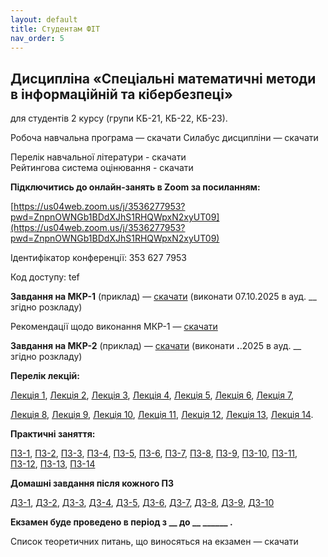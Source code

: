 ```yaml
---
layout: default
title: Студентам ФІТ
nav_order: 5
---
```


## Дисципліна «Спеціальні математичні методи в інформаційній та кібербезпеці»

для студентів 2 курсу (групи КБ-21, КБ-22, КБ-23).

Робоча навчальна програма — скачати              Силабус дисципліни — скачати

Перелік навчальної літератури - скачати  
Рейтингова система оцінювання - скачати

**Підключитись до онлайн-занять в Zoom за посиланням:**

[https://us04web.zoom.us/j/3536277953?pwd=ZnpnOWNGb1BDdXJhS1RHQWpxN2xyUT09](https://us04web.zoom.us/j/3536277953?pwd=ZnpnOWNGb1BDdXJhS1RHQWpxN2xyUT09)

Ідентифікатор конференції: 353 627 7953

Код доступу: tef

**Завдання на МКР-1** (приклад) — [скачати](https://www.dropbox.com/scl/fi/xzf79ozwwdwt2c7phdn01/_-1_-_.pdf?rlkey=84jv7xaz5a7gk721l2nsrlbtb&dl=0)   (виконати 07.10.2025 в ауд. __ згідно розкладу)

Рекомендації щодо виконання МКР-1 — [скачати](https://www.dropbox.com/scl/fi/xzf79ozwwdwt2c7phdn01/_-1_-_.pdf?rlkey=84jv7xaz5a7gk721l2nsrlbtb&dl=0)

**Завдання на МКР-2** (приклад) — [скачати](https://www.dropbox.com/scl/fi/1dvu3xantjd3li4i7kbiz/_-2_-_.pdf?rlkey=k8a02f29rlffy4z8q76tuq7yb&dl=0)   (виконати __.__.2025 в ауд. __ згідно розкладу)

**Перелік лекцій:**

[Лекція 1](https://www.dropbox.com/scl/fi/jr23uu0fuzh6e2nnj2q9s/_-1.pdf?rlkey=1he51srnkedpuwupn0m3w8pnm&dl=0), [Лекція 2](https://www.dropbox.com/scl/fi/oszs8p2io3opisbcyy3mw/_-2.pdf?rlkey=atlqsynlabvsfdh97zegk3rkv&dl=0), [Лекція 3](https://www.dropbox.com/scl/fi/sgasustdh92y3w26de8xt/_-3.pdf?rlkey=mrod2eyf5r8a10z2na3f0asw7&dl=0), [Лекція 4](https://www.dropbox.com/scl/fi/mhizan4uavdb7dj6ptxoj/_-4.pdf?rlkey=rbt7entw71mxc2jsm9iwbrv6t&dl=0), [Лекція 5](https://www.dropbox.com/scl/fi/ixxc4fpol3x0l06nwjtm3/_-5.pdf?rlkey=o6rmi2tjmjm0yiyblj85e3jnk&dl=0), [Лекція 6](https://www.dropbox.com/scl/fi/dod9za2fpa7xdhwdem4e2/_-6.pdf?rlkey=q068an6f7fh2z9kblckh4drxa&dl=0), [Лекція 7](https://www.dropbox.com/scl/fi/oxphe895ajhoauewj6ynm/_-7.pdf?rlkey=x6ly4qorc329piosufw9z7f0x&dl=0),

[Лекція 8](https://www.dropbox.com/scl/fi/30mhowjjqq8mmaamaef0u/_-8.pdf?rlkey=3jhvae5ok1xpyz184yqrul0d6&dl=0), [Лекція 9](https://www.dropbox.com/scl/fi/1umj5qitvpk8xk1pjazii/_-9.pdf?rlkey=0800iyo25s15mrkymi81nr3sa&dl=0), [Лекція 10](https://www.dropbox.com/scl/fi/9ytqft9a13p39kx2xdejn/_-10.pdf?rlkey=fm5jajgenvgujighblqquxx7r&dl=0), [Лекція 11](https://www.dropbox.com/scl/fi/mmftw3u3ez0yrqdmdazwb/_-11.pdf?rlkey=ek7fu9vov30e0kvjuj3wmezig&dl=0), [Лекція 12](https://www.dropbox.com/scl/fi/zzwhkdqls0llad5z36vpo/_-12..pdf?rlkey=4uo02xjj4a2q5p2v7ys8ny82y&dl=0), [Лекція 13](https://www.dropbox.com/scl/fi/bzbo5y7ri02rhp8knn6sy/_-13..pdf?rlkey=tdb8tc4881gmu6jz74786pwyg&dl=0), [Лекція 14](https://www.dropbox.com/scl/fi/5vr5vugllq6sh740tw0w9/_-14.pdf?rlkey=e8dj4bam99s8stxei2ok61qa9&dl=0). 

**Практичні заняття:**

[ПЗ-1](https://www.dropbox.com/scl/fi/tf9zzx8nsauwvjhhbypx5/_-1.pdf?rlkey=zleii1c86djtcwe0cb38t44o5&dl=0), [ПЗ-2](https://www.dropbox.com/scl/fi/oubtla92b2m3c3ah3iv9t/_-2.pdf?rlkey=j27mucgkl0zw31k16pziqtxyl&dl=0), [ПЗ-3](https://www.dropbox.com/scl/fi/3r7rb4yd215px7xttv42t/_-3.pdf?rlkey=cfjaebad2rxj2x2jz0ulrig8m&dl=0), [ПЗ-4](https://www.dropbox.com/scl/fi/30f8jgxom9kgs99bhv8m7/_-4.pdf?rlkey=oojq5711ysc66v9j19sntm53u&dl=0), [ПЗ-5](https://www.dropbox.com/scl/fi/bk3fnchhgvrpgtdaa258k/_-5_.pdf?rlkey=alqpj5mxis0ncl5ot5kwq5wn1&dl=0), [ПЗ-6](https://www.dropbox.com/scl/fi/lnc4blald9ne6q4wzjr6o/_-6.pdf?rlkey=wsi8iihhiofre1yr592l9tnnr&dl=0), [ПЗ-7](https://www.dropbox.com/scl/fi/8267gmo2n62dn0kwkj4sj/_-7.pdf?rlkey=95nna82dnh671mrc9lui8jxv3&dl=0), [ПЗ-8](https://www.dropbox.com/scl/fi/ssb0k0b0mrl3lb698136l/_-8.pdf?rlkey=afxlrmy0j6l2xe76hds8xy5l1&dl=0), [ПЗ-9](https://www.dropbox.com/scl/fi/i82xxjyk8zumwywvb90zo/_-9.pdf?rlkey=y8iwuezk6gzlegiqohn64sujc&dl=0), [ПЗ-10](https://www.dropbox.com/scl/fi/yeg9qzd9n6ciso4d4bz7w/_-10.pdf?rlkey=npxq5yjbniwom06xu2w7h328q&dl=0), [ПЗ-11](https://www.dropbox.com/scl/fi/svf28epnosywaq5jjxsjc/_-11.pdf?rlkey=pr1peht7dqy0syv91lfv75dma&dl=0), [ПЗ-12](https://www.dropbox.com/scl/fi/wfpbsgn2tmqli23dbte82/_-12.pdf?rlkey=hzeh836v1fmen52tqslfcvsld&dl=0), [ПЗ-13](https://www.dropbox.com/scl/fi/7x1pa4czztbrs8hrpu0vb/_-13.pdf?rlkey=jijrt9wrzfdrkpvhnwr1yejg6&dl=0), [ПЗ-14](https://www.dropbox.com/scl/fi/qusb5zh21y8njdff57fzj/_-14.pdf?rlkey=6t1wrbe26rkk3lclg3murmcb0&dl=0)

**Домашні завдання після кожного ПЗ**

[ДЗ-1](https://www.dropbox.com/scl/fi/xagi3s27afi9ipb3lvkbw/_-1.pdf?rlkey=o7do518z6cx59bf45z55rpi2f&dl=0), [ДЗ-2](https://www.dropbox.com/scl/fi/lbjljyzpiaeqp7rk9ul5z/_-2.pdf?rlkey=2i3clcrvjbbfrvna9x1y1rkch&dl=0), [ДЗ-3](https://www.dropbox.com/scl/fi/qc1z2g9s1mlaa3ywf3c2r/_-3.pdf?rlkey=rmfgbekcvwule568cfly1toxk&dl=0), [ДЗ-4](https://www.dropbox.com/scl/fi/rl0jl0te8zxkwrbg95u7y/_-4.pdf?rlkey=2e17f9mmt5ewagdvmzpg8kq82&dl=0), [ДЗ-5](https://www.dropbox.com/scl/fi/whhwvusa9m70wcwzqwieo/_-5.pdf?rlkey=x8m96jxh397gueqp9qiibrm7r&dl=0), [ДЗ-6](https://www.dropbox.com/scl/fi/ypeyochcui6hkmj05m80e/_-6.pdf?rlkey=03xkw4dmtow9ip66gaiw6ki0p&dl=0), [ДЗ-7](https://www.dropbox.com/scl/fi/mq5ofv27ecrbgvteyh98a/_-7.pdf?rlkey=sz8y5u7oz4zjedlqdl4z8aw4y&dl=0), [ДЗ-8](https://www.dropbox.com/scl/fi/obzuc6fgwfawo0791i7te/_-8.pdf?rlkey=9mhkr4wqehnjrc35v70scfofb&dl=0), [ДЗ-9](https://www.dropbox.com/scl/fi/ae0burse81of7i2s0wk1t/_-9.pdf?rlkey=ukocwkcm6ha0kfkozgr2drfri&dl=0), [ДЗ-10](https://www.dropbox.com/scl/fi/42bfo6jbh14ehx6q4pmlx/_-10.pdf?rlkey=9cyv6gcws00ujwq4aknml5rrj&dl=0)

**Екзамен буде проведено в період з \_\_ до \_\_  \_\_\_\_\_\_ .**

Список теоретичних питань, що виносяться на екзамен — скачати



